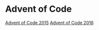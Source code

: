# Advent of Code

[Advent of Code 2015](http://adventofcode.com/2015)
[Advent of Code 2016](http://adventofcode.com/2016)
